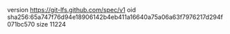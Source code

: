 version https://git-lfs.github.com/spec/v1
oid sha256:65a747f76d94e18906142b4eb411a16640a75a06a63f7976217d294f071bc570
size 11224
